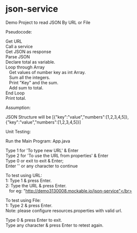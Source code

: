 # json-service
Demo Project to read JSON By URL or File

Pseudocode:

Get URL</br>
Call a service</br>
Get JSON as response</br>
Parse JSON</br>
Declare total as variable.</br>
Loop through Array</br>
&nbsp;&nbsp;&nbsp;Get values of number key as int Array.</br>
&nbsp;&nbsp;&nbsp;Sum all the integers.</br>
&nbsp;&nbsp;&nbsp;Print "Key" and the sum.</br>
&nbsp;&nbsp;&nbsp;Add sum to total.</br>
End Loop</br>
Print total.</br>

Assumption: 

JSON Structure will be [{"key":"value","numbers":[1,2,3,4,5]}, {"key":"value","numbers":[1,2,3,4,5]}]

Unit Testing:

Run the Main Program: App.java

Type 1 for 'To type new URL' & Enter </br>
Type 2 for 'To use the URL from properties' & Enter </br>
Type 0 or exit to exit & Enter;</br>
Enter '' or any character to continue</br>

To test using URL:</br>
1: Type 1 & press Enter.</br>
2: Type the URL & press Enter.</br>
&nbsp;&nbsp;&nbsp;for eg: "http://demo3130008.mockable.io/json-service"</br>

To test using File:</br>
1: Type 2 & press Enter.</br>
Note: please configure resources.properties with valid url. </br>

Type 0 & press Enter to exit.</br>
Type any character & press Enter to retest again.</br>

